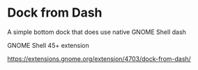 # Dock from Dash

A simple bottom dock that does use native GNOME Shell dash

GNOME Shell 45+ extension

https://extensions.gnome.org/extension/4703/dock-from-dash/
